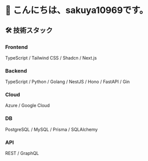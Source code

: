 # 👋 こんにちは、sakuya10969です。

## 🛠 技術スタック

### Frontend
TypeScript / Tailwind CSS / Shadcn / Next.js

### Backend
TypeScript / Python / Golang / NestJS / Hono / FastAPI / Gin

### Cloud
Azure / Google Cloud

### DB
PostgreSQL / MySQL / Prisma / SQLAlchemy

### API
REST / GraphQL
